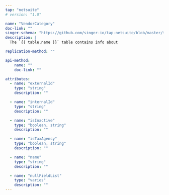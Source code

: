```yaml
---
tap: "netsuite"
# version: "1.0"

name: "VendorCategory"
doc-link: ""
singer-schema: "https://github.com/singer-io/tap-netsuite/blob/master/tap_netsuite/schemas/VendorCategory.json"
description: |
  The `{{ table.name }}` table contains info about 

replication-method: ""

api-method:
    name: ""
    doc-link: ""

attributes:
  - name: "externalId"
    type: "string"
    description: ""

  - name: "internalId"
    type: "string"
    description: ""

  - name: "isInactive"
    type: "boolean, string"
    description: ""

  - name: "isTaxAgency"
    type: "boolean, string"
    description: ""

  - name: "name"
    type: "string"
    description: ""

  - name: "nullFieldList"
    type: "varies"
    description: ""
---
```

